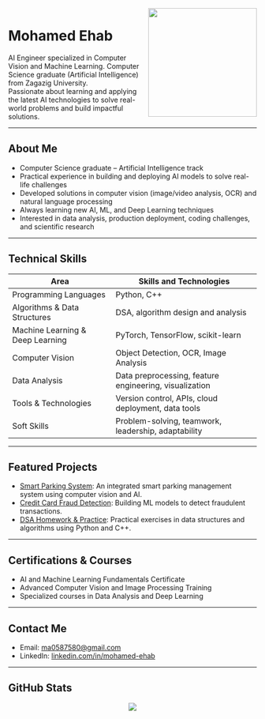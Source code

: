 <img width="220" align="right" src="https://c.tenor.com/_DOBjnGspYAAAAAM/code-coding.gif">

# Mohamed Ehab

AI Engineer specialized in Computer Vision and Machine Learning. Computer Science graduate (Artificial Intelligence) from Zagazig University.  
Passionate about learning and applying the latest AI technologies to solve real-world problems and build impactful solutions.

---

## About Me

- Computer Science graduate – Artificial Intelligence track  
- Practical experience in building and deploying AI models to solve real-life challenges  
- Developed solutions in computer vision (image/video analysis, OCR) and natural language processing  
- Always learning new AI, ML, and Deep Learning techniques  
- Interested in data analysis, production deployment, coding challenges, and scientific research

---

## Technical Skills

| Area                     | Skills and Technologies                 |
|--------------------------|-----------------------------------------|
| Programming Languages    | Python, C++                             |
| Algorithms & Data Structures | DSA, algorithm design and analysis   |
| Machine Learning & Deep Learning | PyTorch, TensorFlow, scikit-learn |
| Computer Vision          | Object Detection, OCR, Image Analysis   |
| Data Analysis            | Data preprocessing, feature engineering, visualization |
| Tools & Technologies     | Version control, APIs, cloud deployment, data tools |
| Soft Skills              | Problem-solving, teamwork, leadership, adaptability |

---

## Featured Projects

- [Smart Parking System](https://github.com/mohamed-ehab415/Smart_Parking): An integrated smart parking management system using computer vision and AI.
- [Credit Card Fraud Detection](https://github.com/mohamed-ehab415/Credit-Card-Fraud-Detection-): Building ML models to detect fraudulent transactions.
- [DSA Homework & Practice](https://github.com/mohamed-ehab415/DSA_HOMEWORK): Practical exercises in data structures and algorithms using Python and C++.

---

## Certifications & Courses

- AI and Machine Learning Fundamentals Certificate
- Advanced Computer Vision and Image Processing Training
- Specialized courses in Data Analysis and Deep Learning

---

## Contact Me

- Email: [ma0587580@gmail.com](mailto:ma0587580@gmail.com)
- LinkedIn: [linkedin.com/in/mohamed-ehab](https://www.linkedin.com/in/mohamed-ehab)

---

## GitHub Stats

<p align="center">
  <img src="https://github-readme-stats.vercel.app/api?username=mohamed-ehab415&show_icons=true&theme=radical">
</p>
